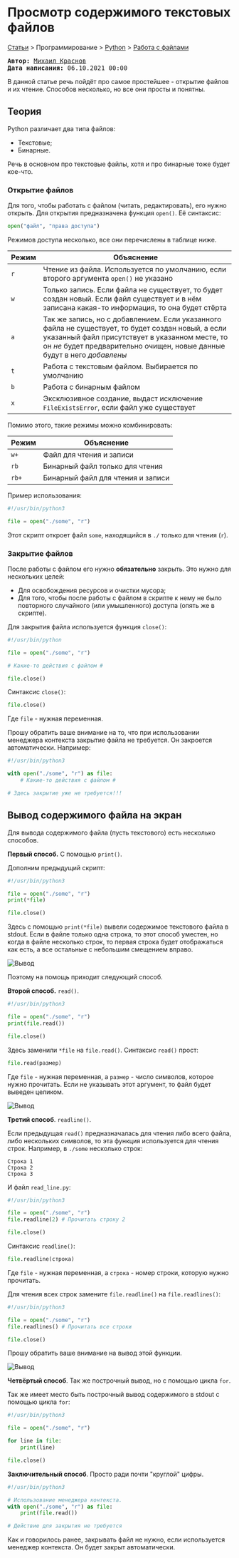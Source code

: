 # Просмотр содержимого текстовых файлов

[Статьи](../../stats.md) > Программирование > [Python](../README.md) > [Работа с файлами](README.md)

<pre>
<strong>Автор:</strong> <a href="/LinuxSovet/Group/authors.d/Linuxoid85.html">Михаил Краснов</a>
<strong>Дата написания:</strong> 06.10.2021 00:00
</pre>

В данной статье речь пойдёт про самое простейшее - открытие файлов и их чтение. Способов несколько, но все они просты и понятны.

## Теория

Python различает два типа файлов:

- Текстовые;
- Бинарные.

Речь в основном про текстовые файлы, хотя и про бинарные тоже будет кое-что.

### Открытие файлов

Для того, чтобы работать с файлом (читать, редактировать), его нужно открыть. Для открытия предназначена функция `open()`. Её синтаксис:

```python
open("файл", "права доступа")
```

Режимов доступа несколько, все они перечислены в таблице ниже.

| Режим | Объяснение |
|-------|------------|
| `r`   | Чтение из файла. Используется по умолчанию, если второго аргумента `open()` не указано |
| `w`   | Только запись. Если файла не существует, то будет создан новый. Если файл существует и в нём записана какая-то информация, то она будет стёрта |
| `a`   | Так же запись, но с добавлением. Если указанного файла не существует, то будет создан новый, а если указанный файл присутствует в указанном месте, то он *не* будет предварительно очищен, новые данные будут в него *добавлены* |
| `t`   | Работа с текстовым файлом. Выбирается по умолчанию |
| `b`   | Работа с бинарным файлом |
| `x`   | Эксклюзивное создание, выдаст исключение `FileExistsError`, если файл уже существует |

Помимо этого, такие режимы можно комбинировать:

| Режим | Объяснение |
|-------|------------|
| `w+`  | Файл для чтения и записи |
| `rb`  | Бинарный файл только для чтения   |
| `rb+` | Бинарный файл для чтения и записи |

Пример использования:

```python
#!/usr/bin/python3

file = open("./some", "r")
```

Этот скрипт откроет файл `some`, находящийся в `./` только для чтения (`r`).

### Закрытие файлов

После работы с файлом его нужно **обязательно** закрыть. Это нужно для нескольких целей:

- Для освобождения ресурсов и очистки мусора;
- Для того, чтобы после работы с файлом в скрипте к нему не было повторного случайного (или умышленного) доступа (опять же в скрипте).

Для закрытия файла используется функция `close()`:

```python
#!/usr/bin/python

file = open("./some", "r")

# Какие-то действия с файлом #

file.close()
```

Синтаксис `close()`:

```python
file.close()
```

Где `file` - нужная переменная.

Прошу обратить ваше внимание на то, что при использовании менеджера контекста закрытие файла не требуется. Он закроется автоматически. Например:

```python
#!/usr/bin/python3

with open("./some", "r") as file:
    # Какие-то действия с файлом #

# Здесь закрытие уже не требуется!!!
```

## Вывод содержимого файла на экран

Для вывода содержимого файла (пусть текстового) есть несколько способов.

**Первый способ.** С помощью `print()`.

Дополним предыдущий скрипт:

```python
#!/usr/bin/python3

file = open("./some", "r")
print(*file)

file.close()
```

Здесь с помощью `print(*file)` вывели содержимое текстового файла в stdout. Если в файле только одна строка, то этот способ уместен, но когда в файле несколько строк, то первая строка будет отображаться как есть, а все остальные с небольшим смещением вправо.

![Вывод](pic/read0.png)

Поэтому на помощь приходит следующий способ.

**Второй способ.** `read()`.

```python
#!/usr/bin/python3

file = open("./some", "r")
print(file.read())

file.close()
```

Здесь заменили `*file` на `file.read()`. Синтаксис `read()` прост:

```python
file.read(размер)
```

Где `file` - нужная переменная, а `размер` - число символов, которое нужно прочитать. Если не указывать этот аргумент, то файл будет выведен целиком.

![Вывод](pic/read1.png)

**Третий способ**. `readline()`.

Если предыдущая `read()` предназначалась для чтения либо всего файла, либо нескольких символов, то эта функция используется для чтения строк. Например, в `./some` несколько строк:

```
Строка 1
Строка 2
Строка 3
```

И файл `read_line.py`:

```python
#!/usr/bin/python3

file = open("./some", "r")
file.readline(2) # Прочитать строку 2

file.close()
```

Синтаксис `readline()`:

```python
file.readline(строка)
```

Где `file` - нужная переменная, а `строка` - номер строки, которую нужно прочитать.

Для чтения всех строк замените `file.readline()` на `file.readlines()`:

```python
#!/usr/bin/python3

file = open("./some", "r")
file.readlines() # Прочитать все строки

file.close()
```

Прошу обратить ваше внимание на вывод этой функции.

![Вывод](pic/read2.png)

**Четвёртый способ**. Так же построчный вывод, но с помощью цикла `for`.

Так же имеет место быть построчный вывод содержимого в stdout с помощью цикла `for`:

```python
#!/usr/bin/python3

file = open("./some", "r")

for line in file:
    print(line)

file.close()
```

**Заключительный способ**. Просто ради почти "круглой" цифры.

```python
#!/usr/bin/python3

# Использование менеджера контекста.
with open("./some", "r") as file:
    print(file.read())

# Действие для закрытия не требуется
```

Как и говорилось ранее, закрывать файл не нужно, если используется менеджер контекста. Он будет закрыт автоматически.
